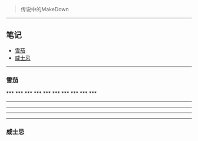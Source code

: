 >传说中的MakeDown
***
## 笔记
* [雪茄](#Cigar)
* [威士忌](#Whisky)
***
<h3 id="Cigar">雪茄</h3>
***
***
***
***
***
***
***
***
***
***

***
***
***

***
<h3 id="Whisky">威士忌</h3>
